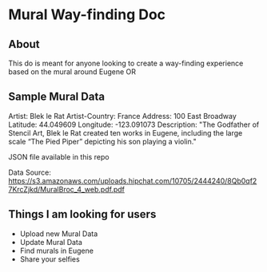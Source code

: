 # Mural Way-finding Doc

## About

This do is meant for anyone looking to create a way-finding experience based on the mural around Eugene OR

## Sample Mural Data

Artist: Blek le Rat
Artist-Country: France
Address: 100 East Broadway
Latitude: 44.049609
Longitude: -123.091073
Description: "The Godfather of Stencil Art, Blek
le Rat created ten works in Eugene,
including the large scale “The Pied
Piper” depicting his son playing a
violin."

JSON file available in this repo

Data Source: https://s3.amazonaws.com/uploads.hipchat.com/10705/2444240/8Qb0qf27KrcZjkd/MuralBroc_4_web.pdf.pdf


## Things I am looking for users

* Upload new Mural Data
* Update Mural Data
* Find murals in Eugene
* Share your selfies
